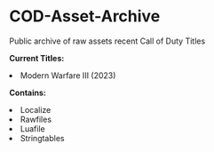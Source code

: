 # COD-Asset-Archive
<p>Public archive of raw assets recent Call of Duty Titles</p>

<p><b>Current Titles:</b></p>
<li>Modern Warfare III (2023)</li>
<p></p>
<p><b>Contains:</b></p>
<li>Localize</li>
<li>Rawfiles</li>
<li>Luafile</li>
<li>Stringtables</li>
